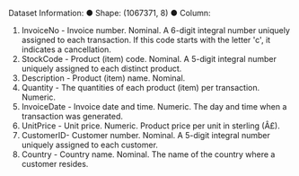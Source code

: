 Dataset Information:
● Shape: (1067371, 8)
● Column:
1. InvoiceNo - Invoice number. Nominal. A 6-digit integral number uniquely assigned to
each transaction. If this code starts with the letter 'c', it indicates a cancellation.
2. StockCode - Product (item) code. Nominal. A 5-digit integral number uniquely
assigned to each distinct product.
3. Description - Product (item) name. Nominal.
4. Quantity - The quantities of each product (item) per transaction. Numeric.
5. InvoiceDate - Invoice date and time. Numeric. The day and time when a transaction
was generated.
6. UnitPrice - Unit price. Numeric. Product price per unit in sterling (Â£).
7. CustomerID- Customer number. Nominal. A 5-digit integral number uniquely
assigned to each customer.
8. Country - Country name. Nominal. The name of the country where a customer
resides.
